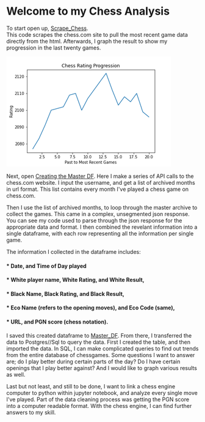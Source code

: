 <h1>Welcome to my Chess Analysis</h1>

<p1> To start open up, [Scrape_Chess](scrape_chess.py.ipynb). <br> This code scrapes the chess.com site to pull the most recent game data directly from the html. Afterwards, I graph the result to show my progression in the last twenty games.</p1>
  
 ![My most recent twenty games](templates/chessgraph.png)

<p1> Next, open [Creating the Master DF](creating_the_master_df.iypnb). Here I make a series of API calls to the chess.com website. I input the username, and get a list of archived months in url format. This list contains every month I've played a chess game on chess.com.</p1>
  
<p1> Then I use the list of archived months, to loop through the master archive to collect the games. This came in a complex, unsegmented json response. You can see my code used to parse through the json response for the appropriate data and format. I then combined the revelant information into a single dataframe, with each row representing all the information per single game.</p1>

<p1> The information I collected in the dataframe includes: </p1>
  
<h4> * Date, and Time of Day played </h4>
 <h4> * White player name, White Rating, and White Result, </h4>
 <h4> * Black Name, Black Rating, and Black Result, </h4>
<h4>  * Eco Name (refers to the opening moves), and Eco Code (same), </h4>
 <h4>  * URL, and PGN score (chess notation). </h4>

<p1> I saved this created dataframe to [Master_DF](csv_files/master_df.csv). <p1>
<p1> From there, I transferred the data to Postgres//Sql to query the data. First I created the table, and then imported the data. In SQL, I can make complicated queries to find out trends from the entire database of chessgames. Some questions I want to answer are; do I play better during certain parts of the day? Do I have certain openings that I play better against? And I would like to graph various results as well. </p1>

<p1> Last but not least, and still to be done, I want to link a chess engine computer to python within jupyter notebook, and analyze every single move I've played. Part of the data cleaning process was getting the PGN score into a computer readable format. With the chess engine, I can find further answers to my skill. </p1>
